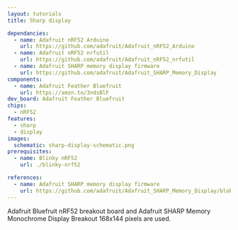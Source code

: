 ```yaml
---
layout: tutorials
title: Sharp display

dependancies:
  - name: Adafruit nRF52 Arduino
    url: https://github.com/adafruit/Adafruit_nRF52_Arduino
  - name: Adafruit nRF52 nrfutil
    url: https://github.com/adafruit/Adafruit_nRF52_nrfutil
  - name: Adafruit SHARP memory display firmware
    url: https://github.com/adafruit/Adafruit_SHARP_Memory_Display
components:
  - name: Adafruit Feather Bluefruit
    url: https://amzn.to/3ndsBlF
dev_board: Adafruit Feather Bluefruit
chips:
  - nRF52
features:
  - sharp
  - display
images:
  schematic: sharp-display-schematic.png
prerequisites:
  - name: Blinky nRF52
    url: ./blinky-nrf52

references:
  - name: Adafruit SHARP memory display firmware
    url: https://github.com/adafruit/Adafruit_SHARP_Memory_Display/blob/master/examples/sharpmemtest/sharpmemtest.ino
---
```


Adafruit Bluefruit nRF52 breakout board and Adafruit SHARP Memory Monochrome Display Breakout 168x144 pixels are used.
